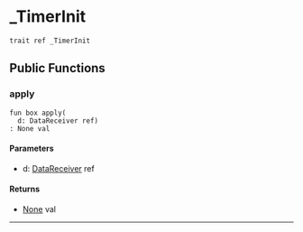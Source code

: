# _TimerInit

```pony
trait ref _TimerInit
```

## Public Functions

### apply

```pony
fun box apply(
  d: DataReceiver ref)
: None val
```
#### Parameters

*   d: [DataReceiver](wallaroo-ent-data_receiver-DataReceiver) ref

#### Returns

* [None](builtin-None) val

---

